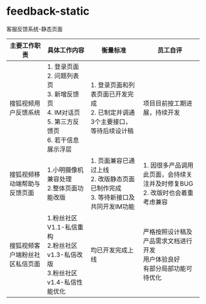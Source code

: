 # feedback-static
客服反馈系统-静态页面

主要工作职责 | 具体工作内容 | 衡量标准 | 员工自评
---|---|---|---
搜狐视频用户反馈系统 | 1. 登录页面<br>2. 问题列表页<br>3. 新增反馈页<br>4. IM对话页<br>5. 第三方反馈页<br>6. 若干信息展示浮层 | 1. 登录页面和列表页面已开发完成<br>2. 已制定并调通3个主要接口，等待后续设计稿 | 项目目前按工期进展，持续开发
搜狐视频移动端帮助与反馈页面 | 1.小明摄像机兼容处理<br>2.整体页面功能改版 | 1. 页面兼容已通过上线<br>2. 改版静态页面已制作完成<br>3. 等待新接口及共同开发IM功能 | 1. 因很多产品调用此页面，会持续关注并及时修复BUG<br>2. 改版时也会着重考虑兼容
搜狐视频客户端粉丝社区私信页面 | 1.粉丝社区V1.1-私信重构<br>2.粉丝社区v1.3-私信改版<br>3.粉丝社区v1.4-私信性能优化 | 均已开发完成上线 | 严格按照设计稿及产品需求文档进行开发<br>用户体验良好<br>有部分局部功能可待优化
